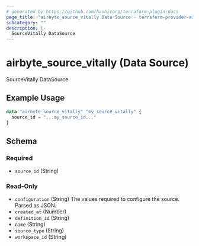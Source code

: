 ```yaml
---
# generated by https://github.com/hashicorp/terraform-plugin-docs
page_title: "airbyte_source_vitally Data Source - terraform-provider-airbyte"
subcategory: ""
description: |-
  SourceVitally DataSource
---
```


# airbyte_source_vitally (Data Source)

SourceVitally DataSource

## Example Usage

```terraform
data "airbyte_source_vitally" "my_source_vitally" {
  source_id = "...my_source_id..."
}
```

<!-- schema generated by tfplugindocs -->
## Schema

### Required

- `source_id` (String)

### Read-Only

- `configuration` (String) The values required to configure the source. Parsed as JSON.
- `created_at` (Number)
- `definition_id` (String)
- `name` (String)
- `source_type` (String)
- `workspace_id` (String)
